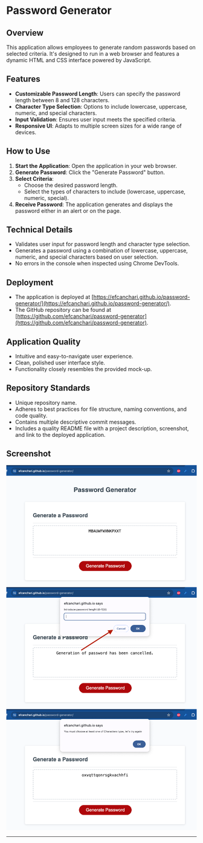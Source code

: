 # Password Generator

## Overview

This application allows employees to generate random passwords based on selected criteria. It's designed to run in a web browser and features a dynamic HTML and CSS interface powered by JavaScript.

## Features

- **Customizable Password Length**: Users can specify the password length between 8 and 128 characters.
- **Character Type Selection**: Options to include lowercase, uppercase, numeric, and special characters.
- **Input Validation**: Ensures user input meets the specified criteria.
- **Responsive UI**: Adapts to multiple screen sizes for a wide range of devices.

## How to Use

1. **Start the Application**: Open the application in your web browser.
2. **Generate Password**: Click the "Generate Password" button.
3. **Select Criteria**:
   - Choose the desired password length.
   - Select the types of characters to include (lowercase, uppercase, numeric, special).
4. **Receive Password**: The application generates and displays the password either in an alert or on the page.

## Technical Details

- Validates user input for password length and character type selection.
- Generates a password using a combination of lowercase, uppercase, numeric, and special characters based on user selection.
- No errors in the console when inspected using Chrome DevTools.

## Deployment

- The application is deployed at [https://efcanchari.github.io/password-generator/](https://efcanchari.github.io/password-generator/).
- The GitHub repository can be found at [https://github.com/efcanchari/password-generator](https://github.com/efcanchari/password-generator).

## Application Quality

- Intuitive and easy-to-navigate user experience.
- Clean, polished user interface style.
- Functionality closely resembles the provided mock-up.

## Repository Standards

- Unique repository name.
- Adheres to best practices for file structure, naming conventions, and code quality.
- Contains multiple descriptive commit messages.
- Includes a quality README file with a project description, screenshot, and link to the deployed application.

## Screenshot

![Password Generated](./assets/05-password-example.png)
![Password Cancelled](./assets/05-password-cancell.png)
![Password Missing Character](./assets/05-password-character-missing.png)

---
